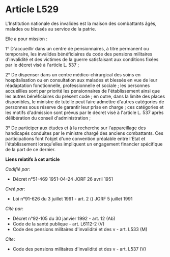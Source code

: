 # Article L529

L'Institution nationale des invalides est la maison des combattants âgés, malades ou blessés au service de la patrie.

Elle a pour mission :

1° D'accueillir dans un centre de pensionnaires, à titre permanent ou temporaire, les invalides bénéficiaires du code des
pensions militaires d'invalidité et des victimes de la guerre satisfaisant aux conditions fixées par le décret visé à
l'article L. 537 ;

2° De dispenser dans un centre médico-chirurgical des soins en hospitalisation ou en consultation aux malades et blessés en
vue de leur réadaptation fonctionnelle, professionnelle et sociale ; les personnes accueillies sont par priorité les
pensionnaires de l'établissement ainsi que les autres bénéficiaires du présent code ; en outre, dans la limite des places
disponibles, le ministre de tutelle peut faire admettre d'autres catégories de personnes sous réserve de garantir leur prise
en charge ; ces catégories et les motifs d'admission sont prévus par le décret visé à l'article L. 537 après délibération du
conseil d'administration ;

3° De participer aux études et à la recherche sur l'appareillage des handicapés conduites par le ministre chargé des anciens
combattants. Ces participations font l'objet d'une convention préalable entre l'Etat et l'établissement lorsqu'elles
impliquent un engagement financier spécifique de la part de ce dernier.

**Liens relatifs à cet article**

_Codifié par_:

  - Décret n°51-469 1951-04-24 JORF 26 avril 1951

_Créé par_:

  - Loi n°91-626 du 3 juillet 1991 - art. 2 () JORF 5 juillet 1991

_Cité par_:

  - Décret n°92-105 du 30 janvier 1992 - art. 12 (Ab)
  - Code de la santé publique - art. L6112-2 (V)
  - Code des pensions militaires d'invalidité et des v - art. L533 (M)

_Cite_:

  - Code des pensions militaires d'invalidité et des v - art. L537 (V)
